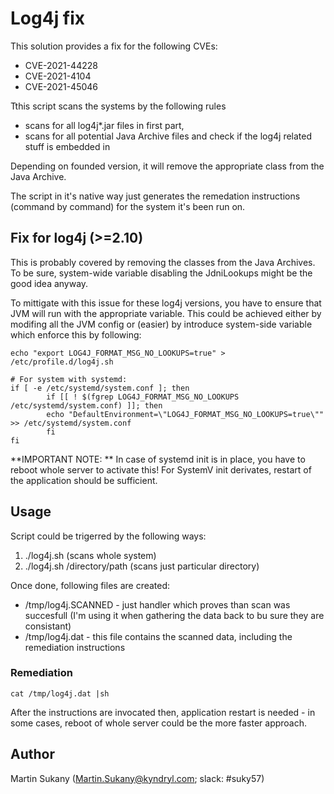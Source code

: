 # Log4j fix

This solution provides a fix for the following CVEs:
* CVE-2021-44228
* CVE-2021-4104
* CVE-2021-45046

Tthis script scans the systems by the following rules
  * scans for all log4j*.jar files in first part,
  * scans for all potential Java Archive files and check if the log4j related stuff is embedded in

Depending on founded version, it will remove the appropriate class from the Java Archive. 

The script in it's native way just generates the remedation instructions (command by command) for the system it's been run on.


## Fix for log4j (>=2.10)

This is probably covered by removing the classes from the Java Archives. To be sure, system-wide variable disabling the JdniLookups might be the good idea anyway.

To mittigate with this issue for these log4j versions, you have to ensure that JVM will run with the appropriate variable. This could be achieved either by modifing all the JVM config or (easier) by introduce system-side variable which enforce this by following:

```
echo "export LOG4J_FORMAT_MSG_NO_LOOKUPS=true" > /etc/profile.d/log4j.sh

# For system with systemd:
if [ -e /etc/systemd/system.conf ]; then
        if [[ ! $(fgrep LOG4J_FORMAT_MSG_NO_LOOKUPS /etc/systemd/system.conf) ]]; then
        echo "DefaultEnvironment=\"LOG4J_FORMAT_MSG_NO_LOOKUPS=true\"" >> /etc/systemd/system.conf
        fi
fi
```

**IMPORTANT NOTE: ** In case of systemd init is in place, you have to reboot whole server to activate this! For SystemV init derivates, restart of the application should be sufficient.

## Usage

Script could be trigerred by the following ways:
1. ./log4j.sh (scans whole system)
2. ./log4j.sh /directory/path (scans just particular directory)

Once done, following files are created:
- /tmp/log4j.SCANNED - just handler which proves than scan was succesfull (I'm using it when gathering the data back to bu sure they are consistant)
- /tmp/log4j.dat - this file contains the scanned data, including the remediation instructions

### Remediation

```
cat /tmp/log4j.dat |sh
```

After the instructions are invocated then, application restart is needed - in some cases, reboot of whole server could be the more faster approach.


## Author

Martin Sukany (Martin.Sukany@kyndryl.com; slack: #suky57)
